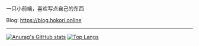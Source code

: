 一只小前端，喜欢写点自己的东西

Blog: https://blog.hokori.online

-----------
  
[![Anurag's GitHub stats](https://github-readme-stats.vercel.app/api?username=Hokori23&show_icons=true&count_private=true&hide=issues)](https://github.com/anuraghazra/github-readme-stats)
[![Top Langs](https://github-readme-stats.vercel.app/api/top-langs/?username=Hokori23&layout=compact)](https://github.com/anuraghazra/github-readme-stats)

